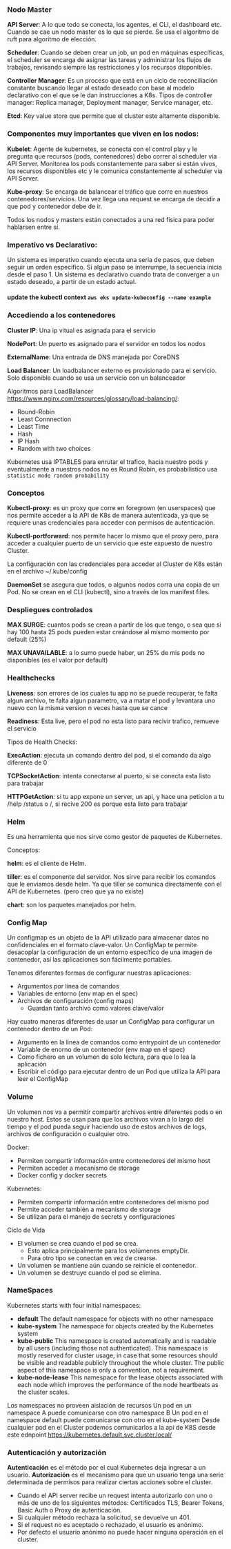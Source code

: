 ### **Nodo Master**

**API Server**: A lo que todo se conecta, los agentes, el CLI, el dashboard etc. Cuando se cae un nodo master es lo que se pierde. Se usa el algoritmo de ruft para algoritmo de elección.

**Scheduler**: Cuando se deben crear un job, un pod en máquinas específicas, el scheduler se encarga de asignar las tareas y administrar los flujos de trabajos, revisando siempre las restricciones y los recursos disponibles.

**Controller Manager**: Es un proceso que está en un ciclo de reconciliación constante buscando llegar al estado deseado con base al modelo declarativo con el que se le dan instrucciones a K8s. Tipos de controller manager: Replica manager, Deployment manager, Service manager, etc.

**Etcd**: Key value store que permite que el cluster este altamente disponible.


### **Componentes muy importantes que viven en los nodos:**

**Kubelet**: Agente de kubernetes, se conecta con el control play y le pregunta que recursos (pods, contenedores) debo correr al scheduler via API Server. Monitorea los pods constantemente para saber si están vivos, los recursos disponibles etc y le comunica constantemente al scheduler via API Server.

**Kube-proxy**: Se encarga de balancear el tráfico que corre en nuestros contenedores/servicios. Una vez llega una request se encarga de decidir a que pod y contenedor debe de ir.

Todos los nodos y masters están conectados a una red física para poder hablarsen entre sí.


### **Imperativo vs Declarativo:**

Un sistema es imperativo cuando ejecuta una seria de pasos, que deben seguir un orden especifico. Si algun paso se interrumpe, la secuencia inicia desde el paso 1.
Un sistema es declarativo cuando trata de converger a un estado deseado, a partir de un estado actual.


#### **update the kubectl context** `aws eks update-kubeconfig --name example`


### **Accediendo a los contenedores**

**Cluster IP**: Una ip vitual es asignada para el servicio

**NodePort**: Un puerto es asignado para el servidor en todos los nodos

**ExternalName**: Una entrada de DNS manejada por CoreDNS

**Load Balancer**: Un loadbalancer externo es provisionado para el servicio. Solo disponible cuando se usa un servicio con un balanceador

Algoritmos para LoadBalancer https://www.nginx.com/resources/glossary/load-balancing/:
- Round-Robin
- Least Connnection
- Least Time
- Hash
- IP Hash
- Random with two choices

Kubernetes usa IPTABLES para enrutar el trafico, hacia nuestro pods y eventualmente a nuestros nodos 
no es Round Robin, es probabilistico usa `statistic mode random probability`


### **Conceptos**

**Kubectl-proxy**: es un proxy que corre en foregrown (en userspaces) que nos permite acceder a la API de K8s de manera autenticada, ya que se requiere unas credenciales para acceder con permisos de autenticación.

**Kubectl-portforward**: nos permite hacer lo mismo que el proxy pero, para acceder a cualquier puerto de un servicio que este expuesto de nuestro Cluster.

La configuración con las credenciales para acceder al Cluster de K8s están en el archivo ~/.kube/config

**DaemonSet** se asegura que todos, o algunos nodos corra una copia de un Pod. No se crean en el CLI (kubectl), sino a través de los manifest files.


### **Despliegues controlados**

**MAX SURGE**: cuantos pods se crean a partir de los que tengo, o sea que si hay 100 hasta 25 pods pueden estar creándose al mismo momento por default (25%)

**MAX UNAVAILABLE**: a lo sumo puede haber, un 25% de mis pods no disponibles (es el valor por default)


### **Healthchecks**

**Liveness**: son errores de los cuales tu app no se puede recuperar, te falta algun archivo, te falta algun parametro, va a matar el pod y levantara uno nuevo con la misma version n veces hasta que se cance

**Readiness**: Esta live, pero el pod no esta listo para recivir trafico, remueve el servicio

Tipos de Health Checks:

**ExecAction**: ejecuta un comando dentro del pod, si el comando da algo diferente de 0

**TCPSocketAction**: intenta conectarse al puerto, si se conecta esta listo para trabajar

**HTTPGetAction**: si tu app expone un server, un api, y hace una peticion a tu /help /status o /, si recive 200 es porque esta listo para trabajar

### **Helm**

Es una herramienta que nos sirve como gestor de paquetes de Kubernetes.

Conceptos:

**helm**: es el cliente de Helm.

**tiller**: es el componente del servidor. Nos sirve para recibir los comandos que le enviamos desde helm. Ya que tiller se comunica directamente con el API de Kubernetes. (pero creo que ya no existe)

**chart**: son los paquetes manejados por helm.

### **Config Map**

Un configmap es un objeto de la API utilizado para almacenar datos no confidenciales en el formato clave-valor.
Un ConfigMap te permite desacoplar la configuración de un entorno específico de una imagen de contenedor, así las aplicaciones son fácilmente portables.

Tenemos diferentes formas de configurar nuestras aplicaciones:
- Argumentos por línea de comandos
- Variables de entorno (env map en el spec)
- Archivos de configuración (config maps)
    - Guardan tanto archivo como valores clave/valor

Hay cuatro maneras diferentes de usar un ConfigMap para configurar un contenedor dentro de un Pod:
- Argumento en la linea de comandos como entrypoint de un contenedor
- Variable de enorno de un contenedor (env map en el spec)
- Como fichero en un volumen de solo lectura, para que lo lea la aplicación
- Escribir el código para ejecutar dentro de un Pod que utiliza la API para leer el ConfigMap


### **Volume**

Un volumen nos va a permitir compartir archivos entre diferentes pods o en nuestro host. 
Estos se usan para que los archivos vivan a lo largo del tiempo y el pod pueda seguir haciendo uso de estos archivos de logs, archivos de configuración o cualquier otro.

Docker:
- Permiten compartir información entre contenedores del mismo host
- Permiten acceder a mecanismo de storage
- Docker config y docker secrets

Kubernetes:
- Permiten compartir información entre contenedores del mismo pod
- Permite acceder también a mecanismo de storage
- Se utilizan para el manejo de secrets y configuraciones

Ciclo de Vida
- El volumen se crea cuando el pod se crea.
    - Esto aplica principalmente para los volúmenes emptyDir.
    - Para otro tipo se conectan en vez de crearse.
- Un volumen se mantiene aún cuando se reinicie el contenedor.
- Un volumen se destruye cuando el pod se elimina.

### **NameSpaces**

Kubernetes starts with four initial namespaces:
- **default** The default namespace for objects with no other namespace
- **kube-system** The namespace for objects created by the Kubernetes system
- **kube-public** This namespace is created automatically and is readable by all users (including those not authenticated). This namespace is mostly reserved for cluster usage, in case that some resources should be visible and readable publicly throughout the whole cluster. The public aspect of this namespace is only a convention, not a requirement.
- **kube-node-lease** This namespace for the lease objects associated with each node which improves the performance of the node heartbeats as the cluster scales.

Los namespaces no proveen aislación de recursos
Un pod en un namespace A puede comunicarse con otro namespace B
Un pod en el namespace default puede comunicarse con otro en el kube-system
Desde cualquier pod en el Cluster podemos comunicarlos a la api de K8S desde este ednpoint https://kubernetes.default.svc.cluster.local/

### **Autenticación y autorización**

**Autenticación** es el método por el cual Kubernetes deja ingresar a un usuario.
**Autorización** es el mecanismo para que un usuario tenga una serie determinada de permisos para realizar ciertas acciones sobre el cluster.

- Cuando el API server recibe un request intenta autorizarlo con uno o más de uno de los siguientes métodos: Certificados TLS, Bearer Tokens, Basic Auth o Proxy de autenticación.
- Si cualquier método rechaza la solicitud, se devuelve un 401.
- Si el request no es aceptado o rechazado, el usuario es anónimo.
- Por defecto el usuario anónimo no puede hacer ninguna operación en el cluster.

